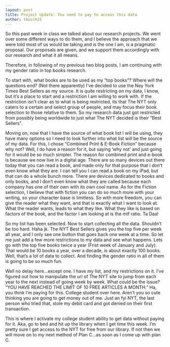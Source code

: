 ```yaml
---
layout: post
title: Project Update: You need to pay to access this data
author: tbusch15
---
```


So this past week in class we talked about our research projects. We went over some different ways to do them, and I believe the approach that we were told most of us would be taking and is the one I am, is a pragmatic proposal. Our proposals are given, and we support them accordingly with our research and what it all means. 

Therefore, in following of my previous two blog posts, I am continuing with my gender ratio in top books research. 

To start with, what books are to be used as my “top books”? Where will the questions end? (Not there apparently) I’ve decided to use the Ney York Times Best Sellers as my source. It is quite restricting on my data, I know, but it’s a place to start and a restriction I am willing to work with. If the restriction isn’t clear as to what is being restricted, its that The NYT only caters to a certain and select group of people, and may focus their book selection to those relative to them. So my research data just got restricted from possibly being worldwide to just what The NYT decided is their “Best Sellers”. 

Moving on, now that I have the source of what book list I will be using, they have many options so I need to look further into what list will be the source of my data. For this, I chose “Combined Print & E-Book Fiction” because why not? Well, I do have a reason for it, but saying ‘why not’ and just going for it would be so much simpler. The reason for combined print and e-book is because we now live in a digital age. There are so many devices out there today that you can read a book, and made only for that purpose that I don’t even know what they are. I can tell you I can read a book on my iPad, but that can do a whole bunch more. There are devices dedicated to books and only books, and I don’t even know what they are called because each company has one of their own with its own cool name. As for the Fiction selection, I believe that with fiction you can do so much more with your writing, so your character base is limitless. So with more freedom, you can give the reader what they want, and that is exactly what I want to look at. What the reader wants, leads to what they like. What they like is based on factors of the book, and the factor I am looking at is the mtf ratio. Ta Daa! 

So my list has been selected. Now to start collecting all the data. Shouldn’t be too hard. Haha jk. The NYT Best Sellers gives you the top five per week all year, and I only see one button that goes back one week at a time. So let me just add a few more restrictions to my data and see what happens. Lets go with the top five books twice a year (Frist week of January and July). That would be 10 books a year, over a decade, is about exactly 100 books. Well, that’s a lot of data to collect. And finding the gender ratio in all of them is going to be so much fun. 

Well no delay here...except one. I have my list, and my restrictions on it. I’ve figured out how to manipulate the url of The NYT site to jump from each year to the next instead of going week by week. What could be the issue?
“YOU HAVE REACHED THE LIMIT OF 10 FREE ARTICLES A MONTH.”
Ha, you think I’m paying for this. College student over here. Aren’t you so cute thinking you are going to get money out of me. Just an fyi NYT, the last person who tried that, stole my debit card and got denied on their first transaction. 

This is where I activate my college student ability to get data without paying for it. Aka, go to bed and hit up the library when I get time this week. I’m pretty sure I get access to the NYT for free from our library. If not then we will move on to my next method of Plan C...as soon as I come up with plan C. 


